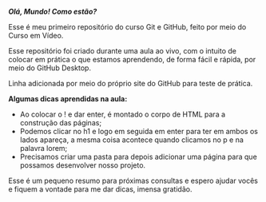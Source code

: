 _**Olá, Mundo! Como estão?**_

Esse é meu primeiro repositório do curso Git e GitHub, feito por meio do Curso em Vídeo.

Esse repositório foi criado durante uma aula ao vivo, com o intuito de colocar em prática o que estamos aprendendo, de forma fácil e rápida, por meio do GitHub Desktop.

Linha adicionada por meio do próprio site do GitHub para teste de prática.


**Algumas dicas aprendidas na aula:**
* Ao colocar o ! e dar enter, é montado o corpo de HTML para a construção das páginas;
* Podemos clicar no h1 e logo em seguida em enter para ter em ambos os lados apareça, a mesma coisa acontece quando clicamos no p e na palavra lorem;
* Precisamos criar uma pasta para depois adicionar uma página para que possamos desenvolver nosso projeto.

Esse é um pequeno resumo para próximas consultas e espero ajudar vocês e fiquem a vontade para me dar dicas, imensa gratidão.
